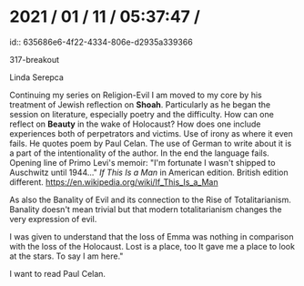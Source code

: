 # 2021 / 01 / 11 / 05:37:47 /
id:: 635686e6-4f22-4334-806e-d2935a339366

317-breakout

Linda Serepca

Continuing my series on Religion-Evil I am moved to my core by his treatment of Jewish reflection on **Shoah**. Particularly as he began the session on literature, especially poetry and the difficulty. How can one reflect on **Beauty** in the wake of Holocaust? How does one include experiences both of perpetrators and victims. Use of irony as where it even fails. He quotes poem by Paul Celan. The use of German to write about it is a part of the intentionality of the author. In the end the language fails. Opening line of Primo Levi's memoir: "I'm fortunate I wasn't shipped to Auschwitz until 1944..." *If This Is a Man* in American edition. British edition different. <https://en.wikipedia.org/wiki/If_This_Is_a_Man>

As also the Banality of Evil and its connection to the Rise of Totalitarianism.  Banality doesn't mean trivial but that modern totalitarianism changes the very expression of evil.

I was given to understand that the loss of Emma was nothing in comparison with the loss of the Holocaust. Lost is a place, too It gave me a place to look at the stars. To say I am here."

I want to read Paul Celan.